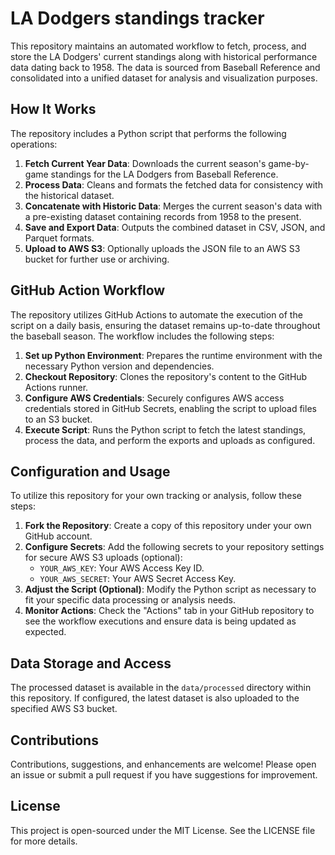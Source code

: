 # LA Dodgers standings tracker

This repository maintains an automated workflow to fetch, process, and store the LA Dodgers' current standings along with historical performance data dating back to 1958. The data is sourced from Baseball Reference and consolidated into a unified dataset for analysis and visualization purposes.

## How It Works

The repository includes a Python script that performs the following operations:

1. **Fetch Current Year Data**: Downloads the current season's game-by-game standings for the LA Dodgers from Baseball Reference.
2. **Process Data**: Cleans and formats the fetched data for consistency with the historical dataset.
3. **Concatenate with Historic Data**: Merges the current season's data with a pre-existing dataset containing records from 1958 to the present.
4. **Save and Export Data**: Outputs the combined dataset in CSV, JSON, and Parquet formats.
5. **Upload to AWS S3**: Optionally uploads the JSON file to an AWS S3 bucket for further use or archiving.

## GitHub Action Workflow

The repository utilizes GitHub Actions to automate the execution of the script on a daily basis, ensuring the dataset remains up-to-date throughout the baseball season. The workflow includes the following steps:

1. **Set up Python Environment**: Prepares the runtime environment with the necessary Python version and dependencies.
2. **Checkout Repository**: Clones the repository's content to the GitHub Actions runner.
3. **Configure AWS Credentials**: Securely configures AWS access credentials stored in GitHub Secrets, enabling the script to upload files to an S3 bucket.
4. **Execute Script**: Runs the Python script to fetch the latest standings, process the data, and perform the exports and uploads as configured.

## Configuration and Usage

To utilize this repository for your own tracking or analysis, follow these steps:

1. **Fork the Repository**: Create a copy of this repository under your own GitHub account.
2. **Configure Secrets**: Add the following secrets to your repository settings for secure AWS S3 uploads (optional):
    - `YOUR_AWS_KEY`: Your AWS Access Key ID.
    - `YOUR_AWS_SECRET`: Your AWS Secret Access Key.
3. **Adjust the Script (Optional)**: Modify the Python script as necessary to fit your specific data processing or analysis needs.
4. **Monitor Actions**: Check the "Actions" tab in your GitHub repository to see the workflow executions and ensure data is being updated as expected.

## Data Storage and Access

The processed dataset is available in the `data/processed` directory within this repository. If configured, the latest dataset is also uploaded to the specified AWS S3 bucket.

## Contributions

Contributions, suggestions, and enhancements are welcome! Please open an issue or submit a pull request if you have suggestions for improvement.

## License

This project is open-sourced under the MIT License. See the LICENSE file for more details.

